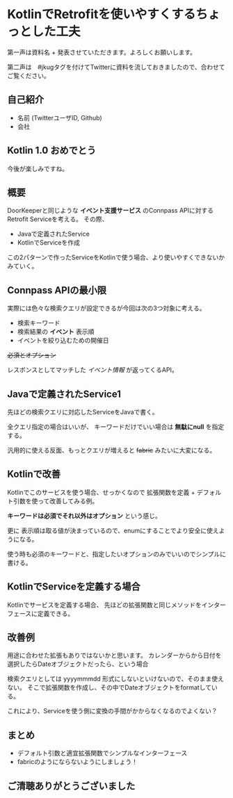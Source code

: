 
# KotlinでRetrofitを使いやすくするちょっとした工夫

第一声は資料名 + 発表させていただきます。よろしくお願いします。

第二声は　#jkugタグを付けてTwitterに資料を流しておきましたので、合わせてご覧ください。

## 自己紹介

* 名前 (TwitterユーザID, Github)
* 会社

## Kotlin 1.0 おめでとう

今後が楽しみですね。

## 概要

DoorKeeperと同じような **イベント支援サービス** のConnpass APIに対するRetrofit Serviceを考える。
その際、

* Javaで定義されたService
* KotlinでServiceを作成

この2パターンで作ったServiceをKotlinで使う場合、より使いやすくできないかみていく。

## Connpass APIの最小限

実際には色々な検索クエリが設定できるが今回は次の3つ対象に考える。

* 検索キーワード
* 検索結果の **イベント** 表示順
* イベントを絞り込むための開催日

~~必須とオプション~~

レスポンスとしてマッチした *イベント情報* が返ってくるAPI。

## Javaで定義されたService1

先ほどの検索クエリに対応したServiceをJavaで書く。

全クエリ指定の場合はいいが、
キーワードだけでいい場合は **無駄にnull** を指定する。

汎用的に使える反面、もっとクエリが増えると ~~fabric~~ みたいに大変になる。

## Kotlinで改善

Kotlinでこのサービスを使う場合、せっかくなので
拡張関数を定義 + デフォルト引数を使って改善してみる例。

**キーワードは必須でそれ以外はオプション** という感じ。

更に 表示順は取る値が決まっているので、enumにすることでより安全に使えようになる。

使う時も必須のキーワードと、指定したいオプションのみでいいのでシンプルに書ける。


## KotlinでServiceを定義する場合

Kotlinでサービスを定義する場合、
先ほどの拡張関数と同じメソッドをインターフェースに定義できる。

## 改善例

用途に合わせた拡張もありではないかと思います。
カレンダーからから日付を選択したらDateオブジェクトだったら、という場合

検索クエリとしては yyyymmmdd 形式にしないといけないので、そのまま使えない。
そこで拡張関数を作成し、その中でDateオブジェクトをformatしている。

これにより、Serviceを使う側に変換の手間がかからなくなるのでよくない？

## まとめ
* デフォルト引数と適宜拡張関数でシンプルなインターフェース
* fabricのようにならないようにしましょう！

## ご清聴ありがとうございました
